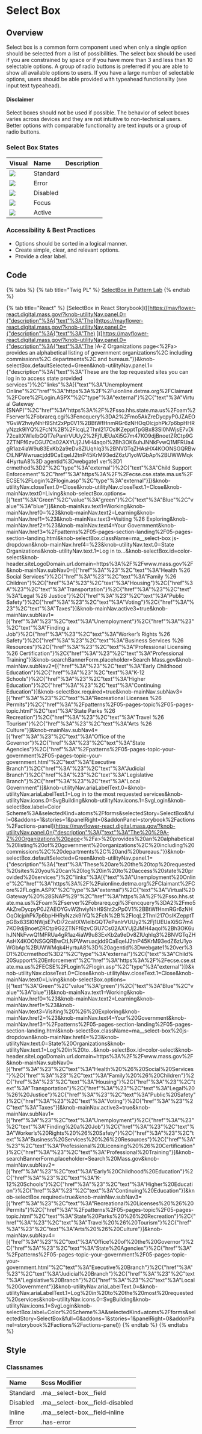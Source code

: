 # Select Box

## Overview

Select box is a common form component used when only a single option should be selected from a list of possibilities. The select box should be used if you are constrained by space or if you have more than 3 and less than 10 selectable options. A group of radio buttons is preferred if you are able to show all available options to users. If you have a large number of selectable options, users should be able provided with typeahead functionality \(see input text typeahead\).

#### Disclaimer

Select boxes should not be used if possible. The behavior of select boxes varies across devices and they are not intuitive to non-technical users. Better options with comparable functionality are text inputs or a group of radio buttons.

### Select Box States

| Visual | Name | Description |
| :--- | :--- | :--- |
| ![](../../.gitbook/assets/selectbox-1%20%281%29.png) | Standard |  |
| ![](../../.gitbook/assets/selectbox-as-error-1%20%281%29.png) | Error |  |
| ![](../../.gitbook/assets/textbox-as-disabled-1.png) | Disabled |  |
| ![](../../.gitbook/assets/textbox-as-focus-1.png) | Focus |  |
| ![](../../.gitbook/assets/textbox-as-active-1%20%281%29.png) | Active |  |

### Accessibility & Best Practices

* Options should be sorted in a logical manner.
* Create simple, clear, and relevant options.
* Provide a clear label.

## Code

{% tabs %}
{% tab title="Twig PL" %}
[SelectBox in Pattern Lab](https://mayflower.digital.mass.gov/?p=atoms-select-box)
{% endtab %}

{% tab title="React" %}
\[SelectBox in React Storybook\]\(\[[https://mayflower-react.digital.mass.gov/?knob-utilityNav.panel.0={"description"%3A{"text"%3A"The](https://mayflower-react.digital.mass.gov/?knob-utilityNav.panel.0={"description"%3A{"text"%3A"The) \]\([https://mayflower-react.digital.mass.gov/?knob-utilityNav.panel.0={"description"%3A{"text"%3A"The \)A-Z Organizations page&lt;%2Fa&gt; provides an alphabetical listing of government organizations%2C including commissions%2C departments%2C and bureaus."}}&knob-selectBox.defaultSelected=Green&knob-utilityNav.panel.1={"description"%3A{"text"%3A"These are the top requested sites you can log in to access state provided services"}%2C"links"%3A\[{"text"%3A"Unemployment Online"%2C"href"%3A"https%3A%2F%2Fuionline.detma.org%2FClaimant%2FCore%2FLogin.ASPX"%2C"type"%3A"external"}%2C{"text"%3A"Virtual Gateway \(SNAP\)"%2C"href"%3A"https%3A%2F%2Fsso.hhs.state.ma.us%2Foam%2Fserver%2Fobrareq.cgi%3Fencquery%3DA2%2Fmo5AkZreDycpyP0JZAEOYGvW2hviyNhH9Sht2xPp0V1%2BBtWfHnmRGr6zNHOqOlcjphPk7p6bpHHRyNzzk9IYQ%2FcN%2B%2FIcqL2ThnI217OsIKZepptTpGBx83SI0NWjsE7vDi72caItXWlelbGQT7ePanlrVUUy2%2Fj1UEUaXi5G7m47KO9djBnoetZRCtp9G2ZTNFf6zvCGU7Cs02AXYUj2JMH4aqol%2Bh3OK6uhJNNkFvwQ1MFRUa4gR1az4iaW9u83ExKb2a9eDv8ZIUqhlq3%2BNVGTqZHAsHX4KOONSGQRBwCtLNPWwruacjdd9CaEqeIJ2tnP45KrM93edZ6zU1yoWGbAp%2BUWWMqk4HyrtuA8%3D agentid%3Dwebgate1 ver%3D1 crmethod%3D2"%2C"type"%3A"external"}%2C{"text"%3A"Child Support Enforcement"%2C"href"%3A"https%3A%2F%2Fecse.cse.state.ma.us%2FECSE%2FLogin%2Flogin.asp"%2C"type"%3A"external"}\]}&knob-utilityNav.closeText.0=Close&knob-utilityNav.closeText.1=Close&knob-mainNav.text0=Living&knob-selectBox.options=\[{"text"%3A"Green"%2C"value"%3A"green"}%2C{"text"%3A"Blue"%2C"value"%3A"blue"}\]&knob-mainNav.text1=Working&knob-mainNav.href0=%23&knob-mainNav.text2=Learning&knob-mainNav.href1=%23&knob-mainNav.text3=Visiting %26 Exploring&knob-mainNav.href2=%23&knob-mainNav.text4=Your Government&knob-mainNav.href3=%2Fpatterns%2F05-pages-section-landing%2F05-pages-section-landing.html&knob-selectBox.className=ma\_\_select-box js-dropdown&knob-mainNav.href4=%23&knob-utilityNav.text.0=State Organizations&knob-utilityNav.text.1=Log in to...&knob-selectBox.id=color-select&knob-header.siteLogoDomain.url.domain=https%3A%2F%2Fwww.mass.gov%2F&knob-mainNav.subNav0=\[{"href"%3A"%23"%2C"text"%3A"Health %26 Social Services"}%2C{"href"%3A"%23"%2C"text"%3A"Family %26 Children"}%2C{"href"%3A"%23"%2C"text"%3A"Housing"}%2C{"href"%3A"%23"%2C"text"%3A"Transportation"}%2C{"href"%3A"%23"%2C"text"%3A"Legal %26 Justice"}%2C{"href"%3A"%23"%2C"text"%3A"Public Safety"}%2C{"href"%3A"%23"%2C"text"%3A"Voting"}%2C{"href"%3A"%23"%2C"text"%3A"Taxes"}\]&knob-mainNav.active3=true&knob-mainNav.subNav1=\[{"href"%3A"%23"%2C"text"%3A"Unemployment"}%2C{"href"%3A"%23"%2C"text"%3A"Finding a Job"}%2C{"href"%3A"%23"%2C"text"%3A"Worker’s Rights %26 Safety"}%2C{"href"%3A"%23"%2C"text"%3A"Business Services %26 Resources"}%2C{"href"%3A"%23"%2C"text"%3A"Professional Licensing %26 Certification"}%2C{"href"%3A"%23"%2C"text"%3A"Professional Training"}\]&knob-searchBannerForm.placeholder=Search Mass.gov&knob-mainNav.subNav2=\[{"href"%3A"%23"%2C"text"%3A"Early Childhood Education"}%2C{"href"%3A"%23"%2C"text"%3A"K-12 Schools"}%2C{"href"%3A"%23"%2C"text"%3A"Higher Education"}%2C{"href"%3A"%23"%2C"text"%3A"Continuing Education"}\]&knob-selectBox.required=true&knob-mainNav.subNav3=\[{"href"%3A"%23"%2C"text"%3A"Recreational Licenses %26 Permits"}%2C{"href"%3A"%2Fpatterns%2F05-pages-topic%2F05-pages-topic.html"%2C"text"%3A"State Parks %26 Recreation"}%2C{"href"%3A"%23"%2C"text"%3A"Travel %26 Tourism"}%2C{"href"%3A"%23"%2C"text"%3A"Arts %26 Culture"}\]&knob-mainNav.subNav4=\[{"href"%3A"%23"%2C"text"%3A"Office of the Governor"}%2C{"href"%3A"%23"%2C"text"%3A"State Agencies"}%2C{"href"%3A"%2Fpatterns%2F05-pages-topic-your-government%2F05-pages-topic-your-government.html"%2C"text"%3A"Executive Branch"}%2C{"href"%3A"%23"%2C"text"%3A"Judicial Branch"}%2C{"href"%3A"%23"%2C"text"%3A"Legislative Branch"}%2C{"href"%3A"%23"%2C"text"%3A"Local Government"}\]&knob-utilityNav.ariaLabelText.0=&knob-utilityNav.ariaLabelText.1=Log in to the most requested services&knob-utilityNav.icons.0=SvgBuilding&knob-utilityNav.icons.1=SvgLogin&knob-selectBox.label=Color Scheme%3A&selectedKind=atoms%2Fforms&selectedStory=SelectBox&full=0&addons=1&stories=1&panelRight=0&addonPanel=storybook%2Factions%2Factions-panel\](https://mayflower-react.digital.mass.gov/?knob-utilityNav.panel.0={"description"%3A{"text"%3A"The%20%29A-Z%20Organizations%20page<%2Fa>%20provides%20an%20alphabetical%20listing%20of%20government%20organizations%2C%20including%20commissions%2C%20departments%2C%20and%20bureaus."}}&knob-selectBox.defaultSelected=Green&knob-utilityNav.panel.1={"description"%3A{"text"%3A"These%20are%20the%20top%20requested%20sites%20you%20can%20log%20in%20to%20access%20state%20provided%20services"}%2C"links"%3A[{"text"%3A"Unemployment%20Online"%2C"href"%3A"https%3A%2F%2Fuionline.detma.org%2FClaimant%2FCore%2FLogin.ASPX"%2C"type"%3A"external"}%2C{"text"%3A"Virtual%20Gateway%20%28SNAP%29"%2C"href"%3A"https%3A%2F%2Fsso.hhs.state.ma.us%2Foam%2Fserver%2Fobrareq.cgi%3Fencquery%3DA2%2Fmo5AkZreDycpyP0JZAEOYGvW2hviyNhH9Sht2xPp0V1%2BBtWfHnmRGr6zNHOqOlcjphPk7p6bpHHRyNzzk9IYQ%2FcN%2B%2FIcqL2ThnI217OsIKZepptTpGBx83SI0NWjsE7vDi72caItXWlelbGQT7ePanlrVUUy2%2Fj1UEUaXi5G7m47KO9djBnoetZRCtp9G2ZTNFf6zvCGU7Cs02AXYUj2JMH4aqol%2Bh3OK6uhJNNkFvwQ1MFRUa4gR1az4iaW9u83ExKb2a9eDv8ZIUqhlq3%2BNVGTqZHAsHX4KOONSGQRBwCtLNPWwruacjdd9CaEqeIJ2tnP45KrM93edZ6zU1yoWGbAp%2BUWWMqk4HyrtuA8%3D%20agentid%3Dwebgate1%20ver%3D1%20crmethod%3D2"%2C"type"%3A"external"}%2C{"text"%3A"Child%20Support%20Enforcement"%2C"href"%3A"https%3A%2F%2Fecse.cse.state.ma.us%2FECSE%2FLogin%2Flogin.asp"%2C"type"%3A"external"}]}&knob-utilityNav.closeText.0=Close&knob-utilityNav.closeText.1=Close&knob-mainNav.text0=Living&knob-selectBox.options=[{"text"%3A"Green"%2C"value"%3A"green"}%2C{"text"%3A"Blue"%2C"value"%3A"blue"}]&knob-mainNav.text1=Working&knob-mainNav.href0=%23&knob-mainNav.text2=Learning&knob-mainNav.href1=%23&knob-mainNav.text3=Visiting%20%26%20Exploring&knob-mainNav.href2=%23&knob-mainNav.text4=Your%20Government&knob-mainNav.href3=%2Fpatterns%2F05-pages-section-landing%2F05-pages-section-landing.html&knob-selectBox.className=ma__select-box%20js-dropdown&knob-mainNav.href4=%23&knob-utilityNav.text.0=State%20Organizations&knob-utilityNav.text.1=Log%20in%20to...&knob-selectBox.id=color-select&knob-header.siteLogoDomain.url.domain=https%3A%2F%2Fwww.mass.gov%2F&knob-mainNav.subNav0=[{"href"%3A"%23"%2C"text"%3A"Health%20%26%20Social%20Services"}%2C{"href"%3A"%23"%2C"text"%3A"Family%20%26%20Children"}%2C{"href"%3A"%23"%2C"text"%3A"Housing"}%2C{"href"%3A"%23"%2C"text"%3A"Transportation"}%2C{"href"%3A"%23"%2C"text"%3A"Legal%20%26%20Justice"}%2C{"href"%3A"%23"%2C"text"%3A"Public%20Safety"}%2C{"href"%3A"%23"%2C"text"%3A"Voting"}%2C{"href"%3A"%23"%2C"text"%3A"Taxes"}]&knob-mainNav.active3=true&knob-mainNav.subNav1=[{"href"%3A"%23"%2C"text"%3A"Unemployment"}%2C{"href"%3A"%23"%2C"text"%3A"Finding%20a%20Job"}%2C{"href"%3A"%23"%2C"text"%3A"Worker’s%20Rights%20%26%20Safety"}%2C{"href"%3A"%23"%2C"text"%3A"Business%20Services%20%26%20Resources"}%2C{"href"%3A"%23"%2C"text"%3A"Professional%20Licensing%20%26%20Certification"}%2C{"href"%3A"%23"%2C"text"%3A"Professional%20Training"}]&knob-searchBannerForm.placeholder=Search%20Mass.gov&knob-mainNav.subNav2=[{"href"%3A"%23"%2C"text"%3A"Early%20Childhood%20Education"}%2C{"href"%3A"%23"%2C"text"%3A"K-12%20Schools"}%2C{"href"%3A"%23"%2C"text"%3A"Higher%20Education"}%2C{"href"%3A"%23"%2C"text"%3A"Continuing%20Education"}]&knob-selectBox.required=true&knob-mainNav.subNav3=[{"href"%3A"%23"%2C"text"%3A"Recreational%20Licenses%20%26%20Permits"}%2C{"href"%3A"%2Fpatterns%2F05-pages-topic%2F05-pages-topic.html"%2C"text"%3A"State%20Parks%20%26%20Recreation"}%2C{"href"%3A"%23"%2C"text"%3A"Travel%20%26%20Tourism"}%2C{"href"%3A"%23"%2C"text"%3A"Arts%20%26%20Culture"}]&knob-mainNav.subNav4=[{"href"%3A"%23"%2C"text"%3A"Office%20of%20the%20Governor"}%2C{"href"%3A"%23"%2C"text"%3A"State%20Agencies"}%2C{"href"%3A"%2Fpatterns%2F05-pages-topic-your-government%2F05-pages-topic-your-government.html"%2C"text"%3A"Executive%20Branch"}%2C{"href"%3A"%23"%2C"text"%3A"Judicial%20Branch"}%2C{"href"%3A"%23"%2C"text"%3A"Legislative%20Branch"}%2C{"href"%3A"%23"%2C"text"%3A"Local%20Government"}]&knob-utilityNav.ariaLabelText.0=&knob-utilityNav.ariaLabelText.1=Log%20in%20to%20the%20most%20requested%20services&knob-utilityNav.icons.0=SvgBuilding&knob-utilityNav.icons.1=SvgLogin&knob-selectBox.label=Color%20Scheme%3A&selectedKind=atoms%2Fforms&selectedStory=SelectBox&full=0&addons=1&stories=1&panelRight=0&addonPanel=storybook%2Factions%2Factions-panel\)\)
{% endtab %}
{% endtabs %}

## Style

### Classnames

| Name | Scss Modifier |
| :--- | :--- |
| Standard | .ma\_\_select-box\_\_field |
| Disabled | .ma\_\_select-box\_\_field–disabled |
| Inline | .ma\_\_select-box\_\_field–inline |
| Error | .has-error |

